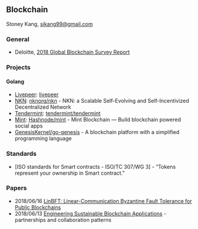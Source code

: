 ## Blockchain
Stoney Kang, sikang99@gmail.com


### General
- Deloitte, [2018 Global Blockchain Survey Report](https://www2.deloitte.com/us/en/pages/consulting/articles/innovation-blockchain-survey.html)


### Projects
#### Golang
* [Livepeer](https://livepeer.org/): [livepeer](https://github.com/livepeer)
* [NKN](https://www.nkn.org/): [nknorg/nkn](https://github.com/nknorg/nkn)
		- NKN: a Scalable Self-Evolving and Self-Incentivized Decentralized Network
* [Tendermint](https://tendermint.com/): [tendermint/tendermint](https://github.com/tendermint/tendermint)
* [Mint](http://uphack.co): [Hashnode/mint](https://github.com/Hashnode/mint)
		- Mint Blockchain — Build blockchain powered social apps
* [GenesisKernel/go-genesis](https://github.com/GenesisKernel/go-genesis) - A blockchain platform with a simplified programming language

### Standards
- [ISO standards for Smart contracts - ISO/TC 307/WG 3] - “Tokens represent your ownership in Smart contract.”


### Papers
- 2018/06/16 [LinBFT: Linear-Communication Byzantine Fault Tolerance for Public Blockchains](https://arxiv.org/ftp/arxiv/papers/1807/1807.01829.pdf)
- 2018/06/13 [Engineering Sustainable Blockchain Applications](https://dl.eusset.eu/bitstream/20.500.12015/3161/1/blockchain2018_05.pdf)
		-  partnerships and collaboration patterns
